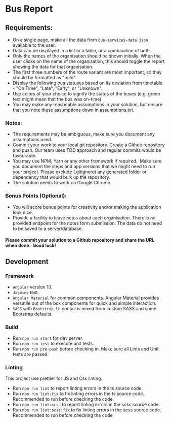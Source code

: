 # Bus Report

## Requirements:

- On a single page, make all the data from `bus-services-data.json` available to the user.
- Data can be displayed in a list or a table, or a combination of both.
- Only the names of the organisation should be shown initially. When the user clicks on the name of the organisation, this should toggle the report showing the data for that organisation.
- The first three numbers of the route variant are most important, so they should be formatted as "bold".
- Display the following bus statuses based on its deviation from timetable - "On Time", "Late", "Early", or "Unknown".
- Use colors of your choice to signify the status of the buses (e.g. green text might mean that the bus was on-time)
- You may make any reasonable assumptions in your solution, but ensure that you note these assumptions down in assumptions.txt.

### Notes:

- The requirements may be ambiguous, make sure you document any assumptions used.
- Commit your work to your local git repository. Create a Github repository and push. Our team uses TDD approach and regular commits would be favourable.
- You may use NPM, Yarn or any other framework if required.  Make sure you document the steps and app versions that we might need to run your project. Please exclude (.gitignore) any generated folder or dependency that would bulk up the repository.
- The solution needs to work on Google Chrome.

### Bonus Points (Optional):

- You will score bonus points for creativity and/or making the application look nice.
- Provide a facility to leave notes about each organisation. There is no provided endpoint for the notes form submission. The data do not need to be saved to a server/database.

#### Please commit your solution to a Github repository and share the URL when done.  Good luck!

## Development

### Framework

- `Angular` version 10.
- `Jasmine` test.
- `Angular Material` for common components. Angular Material provides versatile out of the box components for quick and simple interaction.
- `SASS` with `Bootstrap`. UI contail is mixed from custom SASS and some Bootstrap defaults.

### Build

- Run `npm run start` for dev server.
- Run `npm run test` to execute unit tests.
- Run `npm run pre-push` before checking in. Make sure all Lints and Unit tests are passed.

### Linting

This project use prettier for JS and Css linting.

- Run `npm run lint` to report linting errors in the ts source code.
- Run `npm run lint:fix` to fix linting errors in the ts source code. Recommended to run before checking the code.
- Run `npm run lint:scss` to report linting errors in the scss source code.
- Run `npm run lint:scss:fix` to fix linting errors in the scss source code. Recommended to run before checking the code.
